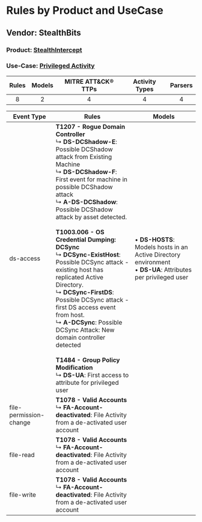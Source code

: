 Rules by Product and UseCase
============================
Vendor: StealthBits
-------------------
### Product: [StealthIntercept](../ds_stealthbits_stealthintercept.md)
### Use-Case: [Privileged Activity](../../../../UseCases/uc_privileged_activity.md)

| Rules | Models | MITRE ATT&CK® TTPs | Activity Types | Parsers |
|:-----:|:------:|:------------------:|:--------------:|:-------:|
|   8   |   2    |         4          |       4        |    4    |

| Event Type    | Rules    | Models    |
| ---- | ---- | ---- |
| ds-access    | <b>T1207 - Rogue Domain Controller</b><br> ↳ <b>DS-DCShadow-E</b>: Possible DCShadow attack from Existing Machine<br> ↳ <b>DS-DCShadow-F</b>: First event for machine in possible DCShadow attack<br> ↳ <b>A-DS-DCShadow</b>: Possible DCShadow attack by asset detected.<br><br><b>T1003.006 - OS Credential Dumping: DCSync</b><br> ↳ <b>DCSync-ExistHost</b>: Possible DCSync attack - existing host has replicated Active Directory.<br> ↳ <b>DCSync-FirstDS</b>: Possible DCSync attack - first DS access event from host.<br> ↳ <b>A-DCSync</b>: Possible DCSync Attack: New domain controller detected<br><br><b>T1484 - Group Policy Modification</b><br> ↳ <b>DS-UA</b>: First access to attribute for privileged user |  • <b>DS-HOSTS</b>: Models hosts in an Active Directory environment<br> • <b>DS-UA</b>: Attributes per privileged user |
| file-permission-change | <b>T1078 - Valid Accounts</b><br> ↳ <b>FA-Account-deactivated</b>: File Activity from a de-activated user account    |    |
| file-read    | <b>T1078 - Valid Accounts</b><br> ↳ <b>FA-Account-deactivated</b>: File Activity from a de-activated user account    |    |
| file-write    | <b>T1078 - Valid Accounts</b><br> ↳ <b>FA-Account-deactivated</b>: File Activity from a de-activated user account    |    |